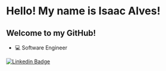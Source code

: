 <h1>Hello! My name is Isaac Alves!</h1>
<h2>Welcome to my GitHub!</h2>

<ul>
<li>💻 Software Engineer</li>
</ul>



[![Linkedin Badge](https://img.shields.io/badge/-LinkedIn-blue?style=flat-square&logo=Linkedin&logoColor=white&link=https://www.linkedin.com/in/isaaclvs)](https://www.linkedin.com/in/isaaclvs)
